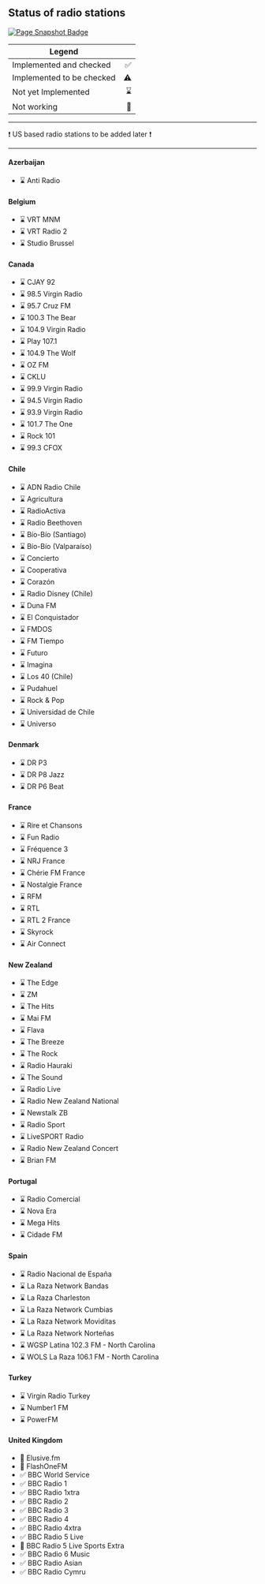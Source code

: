 ## Status of radio stations

[![Page Snapshot Badge](https://img.shields.io/date/1673998200?color=%23ffc500&label=PageSnapshot&logo=Fandom&logoColor=%23FA005A)](https://truck-simulator.fandom.com/wiki/Radio_Stations)

| Legend   | |
|----------|-------------:|
|Implemented and checked|:white_check_mark:|
|Implemented to be checked|:warning:|
|Not yet Implemented|:hourglass:|
|Not working|:red_circle:|

---

:exclamation: US based radio stations to be added later :exclamation:

---

#### Azerbaijan

- :hourglass: Anti Radio

#### Belgium

- :hourglass: VRT MNM
- :hourglass: VRT Radio 2
- :hourglass: Studio Brussel

#### Canada

- :hourglass: CJAY 92
- :hourglass: 98.5 Virgin Radio
- :hourglass: 95.7 Cruz FM
- :hourglass: 100.3 The Bear
- :hourglass: 104.9 Virgin Radio
- :hourglass: Play 107.1
- :hourglass: 104.9 The Wolf
- :hourglass: OZ FM
- :hourglass: CKLU
- :hourglass: 99.9 Virgin Radio
- :hourglass: 94.5 Virgin Radio
- :hourglass: 93.9 Virgin Radio
- :hourglass: 101.7 The One
- :hourglass: Rock 101
- :hourglass: 99.3 CFOX

#### Chile

- :hourglass: ADN Radio Chile
- :hourglass: Agricultura
- :hourglass: RadioActiva
- :hourglass: Radio Beethoven
- :hourglass: Bío-Bío (Santiago)
- :hourglass: Bío-Bío (Valparaíso)
- :hourglass: Concierto
- :hourglass: Cooperativa
- :hourglass: Corazón
- :hourglass: Radio Disney (Chile)
- :hourglass: Duna FM
- :hourglass: El Conquistador
- :hourglass: FMDOS
- :hourglass: FM Tiempo
- :hourglass: Futuro
- :hourglass: Imagina
- :hourglass: Los 40 (Chile)
- :hourglass: Pudahuel
- :hourglass: Rock & Pop
- :hourglass: Universidad de Chile
- :hourglass: Universo

#### Denmark

- :hourglass: DR P3
- :hourglass: DR P8 Jazz
- :hourglass: DR P6 Beat

#### France

- :hourglass: Rire et Chansons
- :hourglass: Fun Radio
- :hourglass: Fréquence 3
- :hourglass: NRJ France
- :hourglass: Chérie FM France
- :hourglass: Nostalgie France
- :hourglass: RFM
- :hourglass: RTL
- :hourglass: RTL 2 France
- :hourglass: Skyrock
- :hourglass: Air Connect

#### New Zealand

- :hourglass: The Edge
- :hourglass: ZM
- :hourglass: The Hits
- :hourglass: Mai FM
- :hourglass: Flava
- :hourglass: The Breeze
- :hourglass: The Rock
- :hourglass: Radio Hauraki
- :hourglass: The Sound
- :hourglass: Radio Live
- :hourglass: Radio New Zealand National
- :hourglass: Newstalk ZB
- :hourglass: Radio Sport
- :hourglass: LiveSPORT Radio
- :hourglass: Radio New Zealand Concert
- :hourglass: Brian FM

#### Portugal

- :hourglass: Radio Comercial
- :hourglass: Nova Era
- :hourglass: Mega Hits
- :hourglass: Cidade FM

#### Spain

- :hourglass: Radio Nacional de España
- :hourglass: La Raza Network Bandas
- :hourglass: La Raza Charleston
- :hourglass: La Raza Network Cumbias
- :hourglass: La Raza Network Moviditas
- :hourglass: La Raza Network Norteñas
- :hourglass: WGSP Latina 102.3 FM - North Carolina
- :hourglass: WOLS La Raza 106.1 FM - North Carolina

#### Turkey

- :hourglass: Virgin Radio Turkey
- :hourglass: Number1 FM
- :hourglass: PowerFM

#### United Kingdom

- :red_circle: Elusive.fm
- :red_circle: FlashOneFM
- :white_check_mark: BBC World Service
- :white_check_mark: BBC Radio 1
- :white_check_mark: BBC Radio 1xtra
- :white_check_mark: BBC Radio 2
- :white_check_mark: BBC Radio 3
- :white_check_mark: BBC Radio 4
- :white_check_mark: BBC Radio 4xtra
- :white_check_mark: BBC Radio 5 Live
- :red_circle: BBC Radio 5 Live Sports Extra
- :white_check_mark: BBC Radio 6 Music
- :white_check_mark: BBC Radio Asian
- :white_check_mark: BBC Radio Cymru